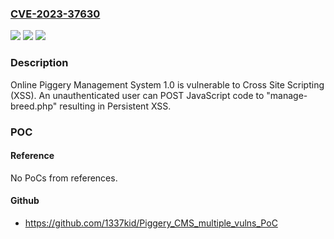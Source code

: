 ### [CVE-2023-37630](https://cve.mitre.org/cgi-bin/cvename.cgi?name=CVE-2023-37630)
![](https://img.shields.io/static/v1?label=Product&message=n%2Fa&color=blue)
![](https://img.shields.io/static/v1?label=Version&message=n%2Fa&color=blue)
![](https://img.shields.io/static/v1?label=Vulnerability&message=n%2Fa&color=brighgreen)

### Description

Online Piggery Management System 1.0 is vulnerable to Cross Site Scripting (XSS). An unauthenticated user can POST JavaScript code to "manage-breed.php" resulting in Persistent XSS.

### POC

#### Reference
No PoCs from references.

#### Github
- https://github.com/1337kid/Piggery_CMS_multiple_vulns_PoC


